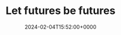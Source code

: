 ---
title: Let futures be futures
slug: 20240204T155200
date: 2024-02-04T15:52:00+0000
params:
  url: https://without.boats/blog/let-futures-be-futures/
tags:
- rust
- to-read
---